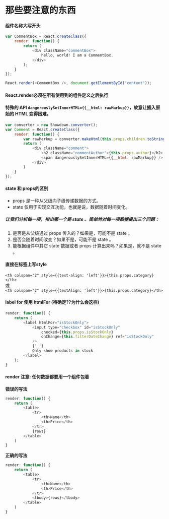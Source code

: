 # 那些要注意的东西


#### 组件名称大写开头
```javascript
var CommentBox = React.createClass({
	render: function() {
		return (
			<div className="commentBox">
				hello, world! I am a CommentBox.
			</div>
		);
	}
});

React.render(<CommentBox />, document.getElementById("content"));
```

#### React.render必须在所有使用到的组件定义之后执行

#### 特殊的 API `dangerouslySetInnerHTML={{__html: rawMarkup}}`，故意让插入原始的 HTML 变得困难。
```javascript
var converter = new Showdown.converter();
var Comment = React.createClass({
	render: function() {
		var rawMarkup = converter.makeHtml(this.props.children.toString());
		return (
			<div className="comment">
				<h2 className="commentAuthor">{this.props.author}</h2>
				<span dangerouslySetInnerHTML={{__html: rawMarkup}} />
			</div> 
		)
	}
});
```

#### state 和 props的区别
* props 是一种从父级向子级传递数据的方式。
* state 仅用于实现交互功能，也就是说，数据随着时间变化。

##### 让我们分析每一项，指出哪一个是 state 。简单地对每一项数据提出三个问题：
1. 是否是从父级通过 props 传入的？如果是，可能不是 state 。
2. 是否会随着时间改变？如果不是，可能不是 state 。
3. 能根据组件中其它 state 数据或者 props 计算出来吗？如果是，就不是 state 。

#### 直接在标签上写style
`<th colspan="2" style={{text-align: 'left'}}>{this.props.category}</th>` 
<br>或<br>
`<th colspan="2" style={{textAlign: 'left'}}>{this.props.category}</th>` 


#### label for 使用 htmlFor (待确定??为什么会这样)
```javascript
render: function() {
	return (
		<label htmlFor="isStockOnly">
			<input type="checkbox" id="isStockOnly" 
				checked={this.props.isStockOnly} 
				onChange={this.filterDateChange} ref="isStockOnly"
			/>
			{' '}
			Only show products in stock
		</label>
	);
}
```

#### render 注意: 任何数据都要用一个组件包着
__错误的写法__
```javascript
render: function() {
	return (
		<table>
			<tr>
				<th>Name</th>
				<th>Price</th>
			</tr>
			{rows}
		</table>
	)
}
```
__正确的写法__

```javascript
render: function() {
	return (
		<table>
			<tr>
				<th>Name</th>
				<th>Price</th>
			</tr>
			<tbody>{rows}</tbody>
		</table>
	)
}
```



